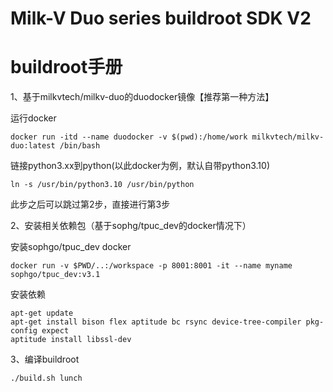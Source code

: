 # Milk-V Duo series buildroot SDK V2
# buildroot手册
1、基于milkvtech/milkv-duo的duodocker镜像【推荐第一种方法】

运行docker
```
docker run -itd --name duodocker -v $(pwd):/home/work milkvtech/milkv-duo:latest /bin/bash
```
链接python3.xx到python(以此docker为例，默认自带python3.10)
```
ln -s /usr/bin/python3.10 /usr/bin/python
```
此步之后可以跳过第2步，直接进行第3步

2、安装相关依赖包（基于sophg/tpuc_dev的docker情况下）

安装sophgo/tpuc_dev docker
```
docker run -v $PWD/..:/workspace -p 8001:8001 -it --name myname sophgo/tpuc_dev:v3.1
```
安装依赖
```
apt-get update
apt-get install bison flex aptitude bc rsync device-tree-compiler pkg-config expect 
aptitude install libssl-dev
```
3、编译buildroot
```
./build.sh lunch
```
